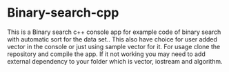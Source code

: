 # Binary-search-cpp
This is a Binary search c++ console app for example code of binary search with automatic sort for the data set.. This also have choice for user added vector in the console or just using sample vector for it.
For usage clone the repository and compile the app. If it not working you may need to add external dependency to your folder which is vector, iostream and algorithm.
